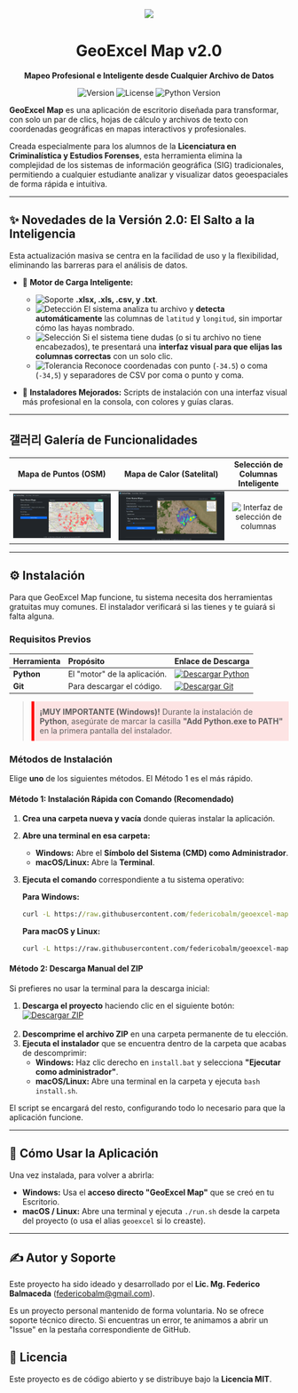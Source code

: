 <div align="center">
  <img src="URL_DE_TU_LOGO_SI_TIENES_UNO" width="150">
  <h1>GeoExcel Map v2.0</h1>
  <p><strong>Mapeo Profesional e Inteligente desde Cualquier Archivo de Datos</strong></p>
  <p>
    <img src="https://img.shields.io/badge/Versión-2.0-blue.svg" alt="Version">
    <img src="https://img.shields.io/badge/Licencia-MIT-green.svg" alt="License">
    <img src="https://img.shields.io/badge/Python-3.8+-brightgreen.svg?logo=python" alt="Python Version">
  </p>
</div>

**GeoExcel Map** es una aplicación de escritorio diseñada para transformar, con solo un par de clics, hojas de cálculo y archivos de texto con coordenadas geográficas en mapas interactivos y profesionales.

Creada especialmente para los alumnos de la **Licenciatura en Criminalística y Estudios Forenses**, esta herramienta elimina la complejidad de los sistemas de información geográfica (SIG) tradicionales, permitiendo a cualquier estudiante analizar y visualizar datos geoespaciales de forma rápida e intuitiva.

---

## ✨ Novedades de la Versión 2.0: El Salto a la Inteligencia

Esta actualización masiva se centra en la facilidad de uso y la flexibilidad, eliminando las barreras para el análisis de datos.

*   🧠 **Motor de Carga Inteligente:**
    *   <img src="https://img.shields.io/badge/Soporte_Multiformato-.-blue?style=for-the-badge" alt="Soporte"> **.xlsx, .xls, .csv, y .txt**.
    *   <img src="https://img.shields.io/badge/Detección_Automática-.-green?style=for-the-badge" alt="Detección"> El sistema analiza tu archivo y **detecta automáticamente** las columnas de `latitud` y `longitud`, sin importar cómo las hayas nombrado.
    *   <img src="https://img.shields.io/badge/Selección_Guiada-.-yellow?style=for-the-badge" alt="Selección"> Si el sistema tiene dudas (o si tu archivo no tiene encabezados), te presentará una **interfaz visual para que elijas las columnas correctas** con un solo clic.
    *   <img src="https://img.shields.io/badge/Tolerancia_de_Formato-.-orange?style=for-the-badge" alt="Tolerancia"> Reconoce coordenadas con punto (`-34.5`) o coma (`-34,5`) y separadores de CSV por coma o punto y coma.

*   💅 **Instaladores Mejorados:** Scripts de instalación con una interfaz visual más profesional en la consola, con colores y guías claras.

---

## 갤러리 Galería de Funcionalidades

| Mapa de Puntos (OSM) | Mapa de Calor (Satelital) | Selección de Columnas Inteligente |
| :---: | :---: | :---: |
| ![Vista de Puntos en OpenStreetMap](https://github.com/federicobalm/geoexcel-map/blob/main/static/resources/screenshot/puntos_agrupados_-_osm.png?raw=true) | ![Vista de Heatmap en Esri World Imagery](https://github.com/federicobalm/geoexcel-map/blob/main/static/resources/screenshot/heat_-_esri_world.png?raw=true) | ![Interfaz de selección de columnas](https://i.imgur.com/URL_DE_LA_IMAGEN_DE_SELECCION.png) |

---

## ⚙️ Instalación

Para que GeoExcel Map funcione, tu sistema necesita dos herramientas gratuitas muy comunes. El instalador verificará si las tienes y te guiará si falta alguna.

### Requisitos Previos

| Herramienta | Propósito | Enlace de Descarga |
| :--- | :--- | :--- |
| **Python** | El "motor" de la aplicación. | [![Descargar Python](https://img.shields.io/badge/Descargar-Python-blue?style=for-the-badge&logo=python)](https://www.python.org/downloads/) |
| **Git** | Para descargar el código. | [![Descargar Git](https://img.shields.io/badge/Descargar-Git-orange?style=for-the-badge&logo=git)](https://git-scm.com/downloads/) |

> <div style="background-color: rgba(255, 0, 0, 0.1); border-left: 5px solid red; padding: 10px;">
>   <strong>¡MUY IMPORTANTE (Windows)!</strong> Durante la instalación de <strong>Python</strong>, asegúrate de marcar la casilla <strong>"Add Python.exe to PATH"</strong> en la primera pantalla del instalador.
> </div>

### Métodos de Instalación

Elige **uno** de los siguientes métodos. El Método 1 es el más rápido.

#### Método 1: Instalación Rápida con Comando (Recomendado)

1.  **Crea una carpeta nueva y vacía** donde quieras instalar la aplicación.
2.  **Abre una terminal en esa carpeta:**
    *   **Windows:** Abre el **Símbolo del Sistema (CMD) como Administrador**.
    *   **macOS/Linux:** Abre la **Terminal**.
3.  **Ejecuta el comando** correspondiente a tu sistema operativo:

    **Para Windows:**
    ```cmd
    curl -L https://raw.githubusercontent.com/federicobalm/geoexcel-map/main/install.bat -o install.bat && call install.bat
    ```

    **Para macOS y Linux:**
    ```bash
    curl -L https://raw.githubusercontent.com/federicobalm/geoexcel-map/main/install.sh -o install.sh && bash install.sh
    ```

#### Método 2: Descarga Manual del ZIP

Si prefieres no usar la terminal para la descarga inicial:

1.  **Descarga el proyecto** haciendo clic en el siguiente botón:
    <br>
    <a href="https://github.com/federicobalm/geoexcel-map/archive/refs/heads/main.zip" target="_blank">
      <img src="https://img.shields.io/badge/Descargar_Proyecto-ZIP-brightgreen?style=for-the-badge&logo=github" alt="Descargar ZIP">
    </a>
    <br><br>
2.  **Descomprime el archivo ZIP** en una carpeta permanente de tu elección.
3.  **Ejecuta el instalador** que se encuentra dentro de la carpeta que acabas de descomprimir:
    *   **Windows:** Haz clic derecho en `install.bat` y selecciona **"Ejecutar como administrador"**.
    *   **macOS/Linux:** Abre una terminal en la carpeta y ejecuta `bash install.sh`.

El script se encargará del resto, configurando todo lo necesario para que la aplicación funcione.

---

## 🚀 Cómo Usar la Aplicación

Una vez instalada, para volver a abrirla:

*   **Windows:** Usa el **acceso directo "GeoExcel Map"** que se creó en tu Escritorio.
*   **macOS / Linux:** Abre una terminal y ejecuta `./run.sh` desde la carpeta del proyecto (o usa el alias `geoexcel` si lo creaste).

---

## ✍️ Autor y Soporte

Este proyecto ha sido ideado y desarrollado por el **Lic. Mg. Federico Balmaceda** ([federicobalm@gmail.com](mailto:federicobalm@gmail.com)).

Es un proyecto personal mantenido de forma voluntaria. No se ofrece soporte técnico directo. Si encuentras un error, te animamos a abrir un "Issue" en la pestaña correspondiente de GitHub.

## 📜 Licencia

Este proyecto es de código abierto y se distribuye bajo la **Licencia MIT**.